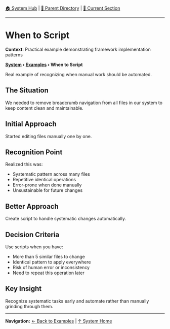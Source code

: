 [🏠 System Hub](../INDEX.md) | [📁 Parent Directory](./) | [📖 Current Section](#)

---

# When to Script

**Context**: Practical example demonstrating framework implementation patterns


**[System](../INDEX.md) › [Examples](../EXAMPLES.md) › When to Script**

Real example of recognizing when manual work should be automated.

## The Situation
We needed to remove breadcrumb navigation from all files in our system to keep content clean and maintainable.

## Initial Approach
Started editing files manually one by one.

## Recognition Point
Realized this was:
- Systematic pattern across many files
- Repetitive identical operations
- Error-prone when done manually
- Unsustainable for future changes

## Better Approach
Create script to handle systematic changes automatically.

## Decision Criteria
Use scripts when you have:
- More than 5 similar files to change
- Identical pattern to apply everywhere
- Risk of human error or inconsistency
- Need to repeat this operation later

## Key Insight
Recognize systematic tasks early and automate rather than manually grinding through them.

---
**Navigation:** [← Back to Examples](../EXAMPLES.md) | [↑ System Home](../INDEX.md)
